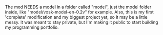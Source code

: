 The mod NEEDS a model in a folder called "model", just the model folder inside, like "model/vosk-model-en-0.2v" for example.
Also, this is my first 'complete' modification and my biggest  project yet, so it may be a little messy. It was meant to stay private, but I'm making it public to start building my programming portfolio.
